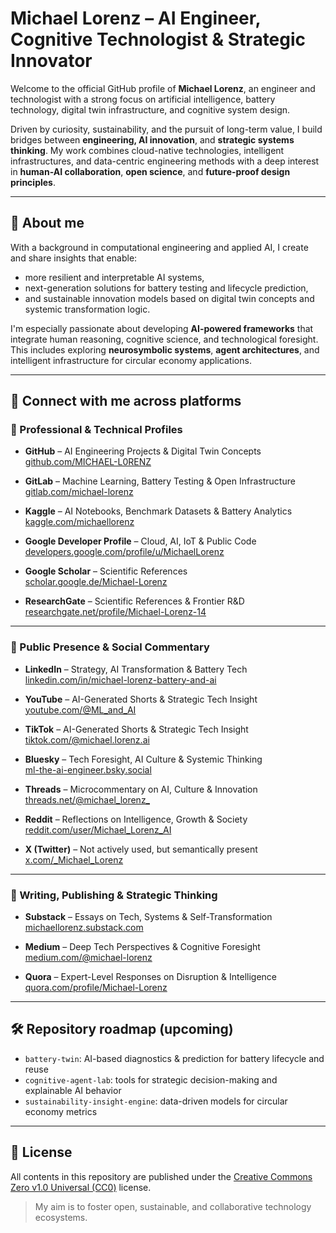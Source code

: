 # Michael Lorenz – AI Engineer, Cognitive Technologist & Strategic Innovator

Welcome to the official GitHub profile of **Michael Lorenz**, an engineer and technologist with a strong focus on artificial intelligence, battery technology, digital twin infrastructure, and cognitive system design.

Driven by curiosity, sustainability, and the pursuit of long-term value, I build bridges between **engineering, AI innovation**, and **strategic systems thinking**. My work combines cloud-native technologies, intelligent infrastructures, and data-centric engineering methods with a deep interest in **human-AI collaboration**, **open science**, and **future-proof design principles**.

---

## 🧠 About me

With a background in computational engineering and applied AI, I create and share insights that enable:

- more resilient and interpretable AI systems,
- next-generation solutions for battery testing and lifecycle prediction,
- and sustainable innovation models based on digital twin concepts and systemic transformation logic.

I'm especially passionate about developing **AI-powered frameworks** that integrate human reasoning, cognitive science, and technological foresight. This includes exploring **neurosymbolic systems**, **agent architectures**, and intelligent infrastructure for circular economy applications.

---

## 🔗 Connect with me across platforms

### 🧠 Professional & Technical Profiles

- **GitHub** – AI Engineering Projects & Digital Twin Concepts  
  [github.com/MICHAEL-L0RENZ](https://github.com/MICHAEL-L0RENZ)

- **GitLab** – Machine Learning, Battery Testing & Open Infrastructure  
  [gitlab.com/michael-lorenz](https://gitlab.com/michael-lorenz)

- **Kaggle** – AI Notebooks, Benchmark Datasets & Battery Analytics  
  [kaggle.com/michaellorenz](https://www.kaggle.com/michaellorenz)

- **Google Developer Profile** – Cloud, AI, IoT & Public Code  
  [developers.google.com/profile/u/MichaelLorenz](https://developers.google.com/profile/u/michaellorenz)

- **Google Scholar** – Scientific References  
  [scholar.google.de/Michael-Lorenz](https://scholar.google.de/citations?user=_avA-RAAAAAJ&hl=de)

- **ResearchGate** – Scientific References & Frontier R&D  
  [researchgate.net/profile/Michael-Lorenz-14](https://www.researchgate.net/profile/Michael-Lorenz-14)

---

### 📣 Public Presence & Social Commentary

- **LinkedIn** – Strategy, AI Transformation & Battery Tech  
  [linkedin.com/in/michael-lorenz-battery-and-ai](https://www.linkedin.com/in/michael-lorenz-battery-and-ai)

- **YouTube** – AI-Generated Shorts & Strategic Tech Insight  
  [youtube.com/@ML_and_AI](https://www.youtube.com/@ML_and_AI)

- **TikTok** – AI-Generated Shorts & Strategic Tech Insight  
  [tiktok.com/@michael.lorenz.ai](https://www.tiktok.com/@michael.lorenz.ai)  

- **Bluesky** – Tech Foresight, AI Culture & Systemic Thinking  
  [ml-the-ai-engineer.bsky.social](https://bsky.app/profile/ml-the-ai-engineer.bsky.social)

- **Threads** – Microcommentary on AI, Culture & Innovation  
  [threads.net/@michael_lorenz_](https://www.threads.net/@michael_lorenz_)

- **Reddit** – Reflections on Intelligence, Growth & Society  
  [reddit.com/user/Michael_Lorenz_AI](https://www.reddit.com/user/Michael_Lorenz_AI)

- **X (Twitter)** – Not actively used, but semantically present  
  [x.com/_Michael_Lorenz](https://x.com/_Michael_Lorenz)

---

### 📝 Writing, Publishing & Strategic Thinking

- **Substack** – Essays on Tech, Systems & Self-Transformation  
  [michaellorenz.substack.com](https://michaellorenz.substack.com)

- **Medium** – Deep Tech Perspectives & Cognitive Foresight  
  [medium.com/@michael-lorenz](https://medium.com/@michael-lorenz/)

- **Quora** – Expert-Level Responses on Disruption & Intelligence  
  [quora.com/profile/Michael-Lorenz](https://www.quora.com/profile/Michael-Lorenz-86)

---

## 🛠️ Repository roadmap (upcoming)

- `battery-twin`: AI-based diagnostics & prediction for battery lifecycle and reuse
- `cognitive-agent-lab`: tools for strategic decision-making and explainable AI behavior
- `sustainability-insight-engine`: data-driven models for circular economy metrics

---

## 📜 License

All contents in this repository are published under the [Creative Commons Zero v1.0 Universal (CC0)](https://creativecommons.org/publicdomain/zero/1.0/) license.

> My aim is to foster open, sustainable, and collaborative technology ecosystems.
